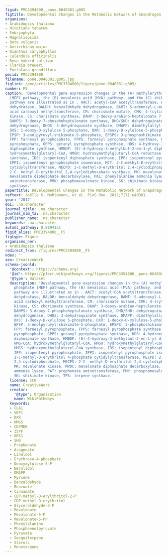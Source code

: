 ```yaml
---
figid: PMC3394800__pone.0040381.g005
figtitle: Developmental Changes in the Metabolic Network of Snapdragon Flowers
organisms:
- Arabidopsis thaliana
- Nicotiana tabacum
- Embryophyta
- Magnoliopsida
- Beta vulgaris
- Antirrhinum majus
- Dianthus caryophyllus
- Calendula officinalis
- Rosa hybrid cultivar
- Clarkia breweri
- Portulaca grandiflora
pmcid: PMC3394800
filename: pone.0040381.g005.jpg
figlink: /pmc/articles/PMC3394800/figure/pone-0040381-g005/
number: F5
caption: 'Developmental gene expression changes in the (A) methylerythritol phosphate
  (MEP) pathway, the (B) mevalonic acid (MVA) pathway, and the (C) shikimate/phenylpropanoid
  pathway are illustrated as in . AACT: acetyl-CoA acetyltransferase, ADT: arogenate
  dehydratase, BALDH: benzaldehyde dehydrogenase, BAMT: S-adenosyl-L-methionine:benzoic
  acid carboxyl methyltransferase, CM: chorismate mutase, CMK: 4-(cytidine 5′-diphospho)-2-C-methyl-D-erythritol
  kinase, CS: chorismate synthase, DAHP: 3-deoxy-arabino-heptulonate 7-phosphate,
  DAHPS: 3-deoxy-7-phosphoheptulonate synthase, DHD/SHD: dehydroquinate dehydratase/shikimate
  dehydrogenase, DHQS: 3-dehydroquinate synthase, DMAPP: dimethylallyl pyrophosphate,
  DXS: 1-deoxy-D-xylulose 5-phosphate, DXR: 1-deoxy-D-xylulose-5-phosphate reductoisomerase,
  EPSP: 3-enolpyruvyl-shikimate-5-phosphate, EPSPS: 3-phosphoshikimate 1-carboxyvinyltransferase,
  FPP: farnesyl pyrophosphate, FPPS: farnesyl pyrophosphate synthase, GPP: geranyl
  pyrophosphate, GPPS: geranyl pyrophosphate synthase, HDS: 4-hydroxy-3-methylbut-2-en-1-yl
  diphosphate synthase, HMBDP: (E)-4-hydroxy-3-methylbut-2-en-1-yl diphosphate, HMG-CoA:
  hydroxymethylglutaryl-CoA, HMGR: hydroxymethylglutaryl-CoA reductase, HMGS: hydroxymethylglutaryl-CoA
  synthase, IDS: isopentenyl diphosphate synthase, IPP: isopentenyl pyrophosphate,
  IPPI: isopentenyl pyrophosphate isomerase, MCT: 2-C-methyl-D-erythritol 4-phosphate
  cytidylyltransferase, MECPD: 2-C-methyl-D-erythritol 2,4-cyclodiphosphate, MECPS:
  2-C- methyl-D-erythritol 2,4-cyclodiphosphate synthase, MK: mevalonate kinase, MPDC:
  mevalonate diphosphate decarboxylase, PAL: phenylalanine ammonia lyase, PAT: prephenate
  aminotransferase, PMK: phosphomevalonate kinase, SK: shikimate kinase, TPS: terpene
  synthase.'
papertitle: Developmental Changes in the Metabolic Network of Snapdragon Flowers.
reftext: Joëlle K. Muhlemann, et al. PLoS One. 2012;7(7):e40381.
year: '2012'
doi: .na.character
journal_title: .na.character
journal_nlm_ta: .na.character
publisher_name: .na.character
keywords: .na.character
automl_pathway: 0.8894151
figid_alias: PMC3394800__F5
figtype: Figure
organisms_ner:
- Arabidopsis thaliana
redirect_from: /figures/PMC3394800__F5
ndex: ''
seo: CreativeWork
schema-jsonld:
  '@context': https://schema.org/
  '@id': https://pfocr.wikipathways.org/figures/PMC3394800__pone.0040381.g005.html
  '@type': Dataset
  description: 'Developmental gene expression changes in the (A) methylerythritol
    phosphate (MEP) pathway, the (B) mevalonic acid (MVA) pathway, and the (C) shikimate/phenylpropanoid
    pathway are illustrated as in . AACT: acetyl-CoA acetyltransferase, ADT: arogenate
    dehydratase, BALDH: benzaldehyde dehydrogenase, BAMT: S-adenosyl-L-methionine:benzoic
    acid carboxyl methyltransferase, CM: chorismate mutase, CMK: 4-(cytidine 5′-diphospho)-2-C-methyl-D-erythritol
    kinase, CS: chorismate synthase, DAHP: 3-deoxy-arabino-heptulonate 7-phosphate,
    DAHPS: 3-deoxy-7-phosphoheptulonate synthase, DHD/SHD: dehydroquinate dehydratase/shikimate
    dehydrogenase, DHQS: 3-dehydroquinate synthase, DMAPP: dimethylallyl pyrophosphate,
    DXS: 1-deoxy-D-xylulose 5-phosphate, DXR: 1-deoxy-D-xylulose-5-phosphate reductoisomerase,
    EPSP: 3-enolpyruvyl-shikimate-5-phosphate, EPSPS: 3-phosphoshikimate 1-carboxyvinyltransferase,
    FPP: farnesyl pyrophosphate, FPPS: farnesyl pyrophosphate synthase, GPP: geranyl
    pyrophosphate, GPPS: geranyl pyrophosphate synthase, HDS: 4-hydroxy-3-methylbut-2-en-1-yl
    diphosphate synthase, HMBDP: (E)-4-hydroxy-3-methylbut-2-en-1-yl diphosphate,
    HMG-CoA: hydroxymethylglutaryl-CoA, HMGR: hydroxymethylglutaryl-CoA reductase,
    HMGS: hydroxymethylglutaryl-CoA synthase, IDS: isopentenyl diphosphate synthase,
    IPP: isopentenyl pyrophosphate, IPPI: isopentenyl pyrophosphate isomerase, MCT:
    2-C-methyl-D-erythritol 4-phosphate cytidylyltransferase, MECPD: 2-C-methyl-D-erythritol
    2,4-cyclodiphosphate, MECPS: 2-C- methyl-D-erythritol 2,4-cyclodiphosphate synthase,
    MK: mevalonate kinase, MPDC: mevalonate diphosphate decarboxylase, PAL: phenylalanine
    ammonia lyase, PAT: prephenate aminotransferase, PMK: phosphomevalonate kinase,
    SK: shikimate kinase, TPS: terpene synthase.'
  license: CC0
  name: CreativeWork
  creator:
    '@type': Organization
    name: WikiPathways
  keywords:
  - CLA1
  - VEP1
  - DXR
  - HMGS
  - CDPMEK
  - ISPF
  - GPS1
  - SHD
  - Prephenate
  - Arogenate
  - Linalool
  - Erythrose-4-phosphate
  - Deoxyxylulose-5-P
  - Nerolidol
  - DMAPP
  - Myrcene
  - Benzaldehyde
  - Benzoate
  - Cinnamate
  - CDP-methyl-D-erylthritol-2-P
  - CDP-methyl-D-erythritol
  - Glyceraldehyde-3-P
  - Mevalonate
  - Mevalonate-5-P
  - Mevalonate-5-PP
  - Phenylalanine
  - Phosphoenolpyruvate
  - Pyruvate
  - Sesquiterpene
  - Sterols
  - Monoterpene
---
```

